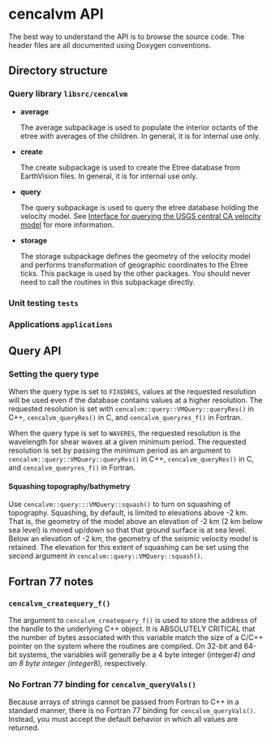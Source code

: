 # cencalvm API

The best way to understand the API is to browse the source code. The
header files are all documented using Doxygen conventions.

## Directory structure

### Query library `libsrc/cencalvm`

* **average**

   The average subpackage is used to populate the interior octants of
   the etree with averages of the children. In general, it is for
   internal use only.

* **create**

  The create subpackage is used to create the Etree database from
  EarthVision files. In general, it is for internal use only.

* **query**

  The query subpackage is used to query the etree database holding the
  velocity model. See [Interface for querying the USGS central CA
  velocity model](query.md) for more information.

* **storage**

  The storage subpackage defines the geometry of the velocity model
  and performs transformation of geographic coordinates to the Etree
  ticks. This package is used by the other packages. You should never
  need to call the routines in this subpackage directly.

### Unit testing `tests`

### Applications `applications`

## Query API

### Setting the query type

When the query type is set to `FIXEDRES`, values at the requested
resolution will be used even if the database contains values at a
higher resolution. The requested resolution is set with
`cencalvm::query::VMQuery::queryRes()` in C++, `cencalvm_queryRes()`
in C, and `cencalvm_queryres_f()` in Fortran.

When the query type is set to `WAVERES`, the requested resolution is
the wavelength for shear waves at a given minimum period. The
requested resolution is set by passing the minimum period as an
argument to `cencalvm::query::VMQuery::queryRes()` in C++,
`cencalvm_queryRes()` in C, and `cencalvm_queryres_f()` in Fortran.

#### Squashing topography/bathymetry

Use `cencalvm::query:::VMQuery::squash()` to turn on squashing of
topography. Squashing, by default, is limited to elevations above -2
km. That is, the geometry of the model above an elevation of -2 km (2
km below sea level) is moved up/down so that that ground surface is at
sea level. Below an elevation of -2 km, the geometry of the seismic
velocity model is retained. The elevation for this extent of squashing
can be set using the second argument in
`cencalvm::query::VMQuery::squash()`.

## Fortran 77 notes

### `cencalvm_createquery_f()`

The argument to `cencalvm_createquery_f()` is used to store the
address of the handle to the underlying C++ object. It is
ABSOLUTELY CRITICAL that the number of bytes associated with this
variable match the size of a C/C++ pointer on the system where the
routines are compiled. On 32-bit and 64-bit systems, the variables
will generally be a 4 byte integer (integer*4) and an 8 byte
integer (integer*8), respectively.

### No Fortran 77 binding for `cencalvm_queryVals()`

Because arrays of strings cannot be passed from Fortran to C++ in a
standard manner, there is no Fortran 77 binding for
`cencalvm_queryVals()`. Instead, you must accept the default behavior
in which all values are returned.
